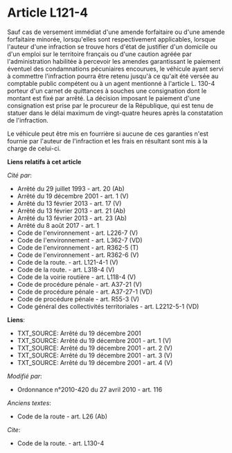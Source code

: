 # Article L121-4

Sauf cas de versement immédiat d'une amende forfaitaire ou d'une amende forfaitaire minorée, lorsqu'elles sont respectivement
applicables, lorsque l'auteur d'une infraction se trouve hors d'état de justifier d'un domicile ou d'un emploi sur le
territoire français ou d'une caution agréée par l'administration habilitée à percevoir les amendes garantissant le paiement
éventuel des condamnations pécuniaires encourues, le véhicule ayant servi à commettre l'infraction pourra être retenu jusqu'à
ce qu'ait été versée au comptable public compétent ou à un agent mentionné à l'article L. 130-4 porteur d'un carnet de
quittances à souches une consignation dont le montant est fixé par arrêté. La décision imposant le paiement d'une
consignation est prise par le procureur de la République, qui est tenu de statuer dans le délai maximum de vingt-quatre
heures après la constatation de l'infraction. 

Le véhicule peut être mis en fourrière si aucune de ces garanties n'est fournie par l'auteur de l'infraction et les frais en
résultant sont mis à la charge de celui-ci.

**Liens relatifs à cet article**

_Cité par_:

  - Arrêté du 29 juillet 1993 - art. 20 (Ab)
  - Arrêté du 19 décembre 2001 - art. 1 (V)
  - Arrêté du 13 février 2013 - art. 17 (V)
  - Arrêté du 13 février 2013 - art. 21 (Ab)
  - Arrêté du 13 février 2013 - art. 23 (Ab)
  - Arrêté du 8 août 2017 - art. 1
  - Code de l'environnement - art. L226-7 (V)
  - Code de l'environnement - art. L362-7 (VD)
  - Code de l'environnement - art. R362-5 (T)
  - Code de l'environnement - art. R362-6 (V)
  - Code de la route. - art. L121-4-1 (V)
  - Code de la route. - art. L318-4 (V)
  - Code de la voirie routière - art. L118-4 (V)
  - Code de procédure pénale - art. A37-21 (V)
  - Code de procédure pénale - art. A37-27-1 (VD)
  - Code de procédure pénale - art. R55-3 (V)
  - Code général des collectivités territoriales - art. L2212-5-1 (VD)

**Liens**:

  - TXT_SOURCE: Arrêté du 19 décembre 2001
  - TXT_SOURCE: Arrêté du 19 décembre 2001 - art. 1 (V)
  - TXT_SOURCE: Arrêté du 19 décembre 2001 - art. 2 (V)
  - TXT_SOURCE: Arrêté du 19 décembre 2001 - art. 3 (V)
  - TXT_SOURCE: Arrêté du 19 décembre 2001 - art. 4 (V)

_Modifié par_:

  - Ordonnance n°2010-420  du 27 avril 2010 - art. 116

_Anciens textes_:

  - Code de la route - art. L26 (Ab)

_Cite_:

  - Code de la route. - art. L130-4

